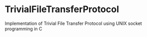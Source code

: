 # TrivialFileTransferProtocol

Implementation of Trivial File Transfer Protocol using UNIX socket programming in C
